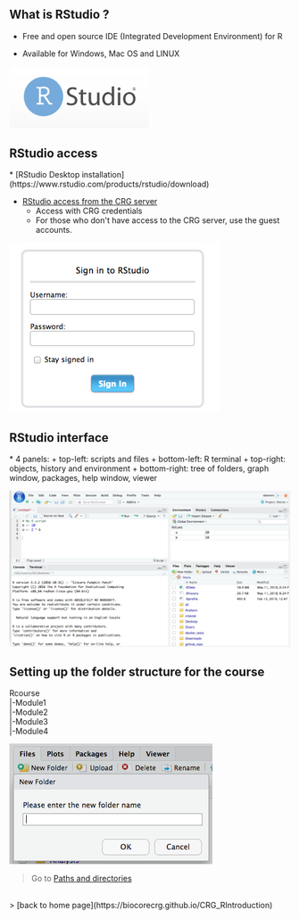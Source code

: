 <h2>What is RStudio ?</h2>

* Free and open source IDE (Integrated Development Environment) for R

* Available for Windows, Mac OS and LINUX

<img src="images/rstudio_logo.png" alt="rstudio logo" width="250"/>

<h2>RStudio access</h2>
* [RStudio Desktop installation](https://www.rstudio.com/products/rstudio/download)

* [RStudio access from the CRG server](http://rstudio.linux.crg.es/)
	+ Access with CRG credentials
	+ For those who don't have access to the CRG server, use the guest accounts.

![](images/rstudio_login.png "RStudio login")

<h2>RStudio interface</h2>
* 4 panels:
	+ top-left: scripts and files
	+ bottom-left: R terminal
	+ top-right: objects, history and environment
	+ bottom-right: tree of folders, graph window, packages, help window, viewer

<a href="https://biocorecrg.github.io/CRG_RIntroduction/images/rstudio_interface.png"><img src="images/rstudio_interface.png" alt="rstudio logo" width="1000"/></a>

<h2>Setting up the folder structure for the course</h2>
Rcourse<br>
  |-Module1<br>
  |-Module2<br>
  |-Module3<br>
  |-Module4<br>

![](images/rstudio_folder.png "RStudio create folder")

 > Go to [Paths and directories](https://biocorecrg.github.io/CRG_RIntroduction/pathdirectories)
<br>
> [back to home page](https://biocorecrg.github.io/CRG_RIntroduction)

